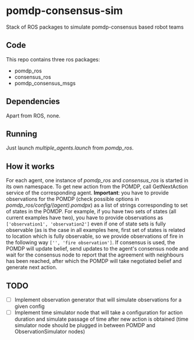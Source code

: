 # pomdp-consensus-sim
Stack of ROS packages to simulate pomdp-consensus based robot teams

## Code
This repo contains three ros packages:

 - pomdp_ros
 - consensus_ros
 - pomdp_consensus_msgs

## Dependencies
Apart from ROS, none.

## Running 
Just launch *multiple_agents.launch* from *pomdp_ros*.

## How it works
For each agent, one instance of *pomdp_ros* and *consensus_ros* is started in its own namespace. To get new action from the POMDP, call GetNextAction service of the corresponding agent.
**Important**: you have to provide observations for the POMDP (check possible options in *pomdp_ros/config/(agent).pomdpx*) as a list of strings corresponding to set of states in the POMDP. For example, if you have two sets of states (all current examples have two), you have to provide observations as `['observation1', 'observation2']` even if one of state sets is fully observable (as is the case in all examples here, first set of states is related to location which is fully observable, so we provide observations of fire in the following way `['', 'fire observation']`.
If consensus is used, the POMDP will update belief, send updates to the agent's consensus node and wait for the consensus node to report that the agreement with neighbours has been reached, after which the POMDP will take negotiated belief and generate next action.

## TODO

- [ ] Implement observation generator that will simulate observations for a given config
- [ ] Implement time simulator node that will take a configuration for action duration and simulate passage of time after new action is obtained (time simulator node should be plugged in between POMDP and ObservationSimulator nodes)
